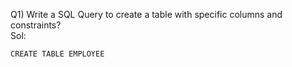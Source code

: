 Q1) Write a SQL Query to create a  table with specific columns and constraints?
<br>
Sol:
```
CREATE TABLE EMPLOYEE
 
```

